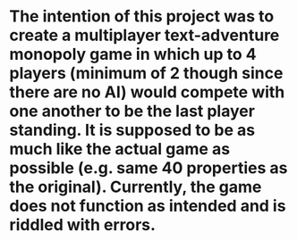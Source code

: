 # The intention of this project was to create a multiplayer text-adventure monopoly game in which up to 4 players (minimum of 2 though since there are no AI) would compete with one another to be the last player standing. It is supposed to be as much like the actual game as possible (e.g. same 40 properties as the original). Currently, the game does not function as intended and is riddled with errors. 
